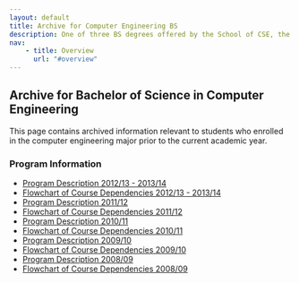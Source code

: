 ```yaml
---
layout: default
title: Archive for Computer Engineering BS
description: One of three BS degrees offered by the School of CSE, the BS in Computer Science is a 4-year degree with a combined focus on programming and theory.
nav:
    - title: Overview
      url: "#overview"
---
```


## Archive for Bachelor of Science in __Computer Engineering__

This page contains archived information relevant to students who enrolled
in the computer engineering major prior to the current academic year.

### Program Information

- [Program Description 2012/13 - 2013/14][description-12-14]
- [Flowchart of Course Dependencies 2012/13 - 2013/14][flowchart-12-14]
- [Program Description 2011/12][description-11-12]
- [Flowchart of Course Dependencies 2011/12][flowchart-11-12]
- [Program Description 2010/11][description-10-11]
- [Flowchart of Course Dependencies 2010/11][flowchart-10-11]
- [Program Description 2009/10][description-09-10]
- [Flowchart of Course Dependencies 2009/10][flowchart-09-10]
- [Program Description 2008/09][description-08-09]
- [Flowchart of Course Dependencies 2008/09][flowchart-08-09]

[flowchart-12-14]: flowcharts/ce-flowchart-2012.pdf
[flowchart-11-12]: flowcharts/ce-flowchart-2011.pdf
[flowchart-10-11]: flowcharts/ce-flowchart-2010.pdf
[flowchart-09-10]: flowcharts/ce-flowchart-2009.pdf
[flowchart-08-09]: flowcharts/ce-flowchart-2008.pdf

[description-12-14]: descriptions/ce-description-2012.pdf
[description-11-12]: descriptions/ce-description-2011.pdf
[description-10-11]: descriptions/ce-description-2010.pdf
[description-09-10]: descriptions/ce-description-2009.pdf
[description-08-09]: descriptions/ce-description-2008.pdf



